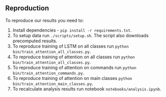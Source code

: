 ## Reproduction
To reproduce our results you need to:
1. Install dependencies - `pip install -r requirements.txt`.
2. To setup data run `./scripts/setup.sh`. The script also downloads precomputed results.
3. To reproduce training of LSTM on all classes run `python bin/train_attention_all_classes.py`.
4. To reproduce training of attention on all classes run `python bin/train_attention_all_classes.py`.
5. To reproduce training of attention on commands run `python bin/train_attention_commands.py`.
6. To reproduce training of attention on main classes `python bin/train_attention_main_classes.py`.
7. To recalculate analysis results run notebook `notebooks/analysis.ipynb`.
